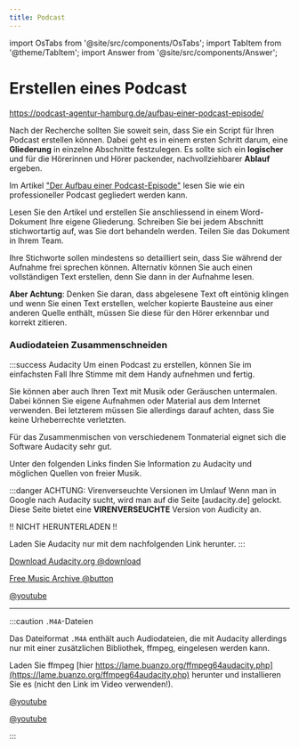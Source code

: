 ```yaml
---
title: Podcast
---
```

import OsTabs from '@site/src/components/OsTabs';
import TabItem from '@theme/TabItem';
import Answer from '@site/src/components/Answer';

# Erstellen eines Podcast

https://podcast-agentur-hamburg.de/aufbau-einer-podcast-episode/

Nach der Recherche sollten Sie soweit sein, dass Sie ein Script für Ihren Podcast erstellen können. Dabei geht es in einem ersten Schritt darum, eine **Gliederung** in einzelne Abschnitte festzulegen. Es sollte sich ein **logischer** und für die Hörerinnen und Hörer packender, nachvollziehbarer **Ablauf** ergeben.

Im Artikel ["Der Aufbau einer Podcast-Episode"](https://podcast-agentur-hamburg.de/aufbau-einer-podcast-episode/) lesen Sie wie ein professioneller Podcast gegliedert werden kann.

Lesen Sie den Artikel und erstellen Sie anschliessend in einem Word-Dokument Ihre eigene Gliederung. Schreiben Sie bei jedem Abschnitt stichwortartig auf, was Sie dort behandeln werden. Teilen Sie das Dokument in Ihrem Team.

Ihre Stichworte sollen mindestens so detailliert sein, dass Sie während der Aufnahme frei sprechen können. Alternativ können Sie auch einen vollständigen Text erstellen, denn Sie dann in der Aufnahme lesen.

**Aber Achtung**: Denken Sie daran, dass abgelesene Text oft eintönig klingen und wenn Sie einen Text erstellen, welcher kopierte Bausteine aus einer anderen Quelle enthält, müssen Sie diese für den Hörer erkennbar und korrekt zitieren.
### Audiodateien Zusammenschneiden
:::success Audacity
Um einen Podcast zu erstellen, können Sie im einfachsten Fall Ihre Stimme mit dem Handy aufnehmen und fertig.

Sie können aber auch Ihren Text mit Musik oder Geräuschen untermalen. Dabei können Sie eigene Aufnahmen oder Material aus dem Internet verwenden. Bei letzterem müssen Sie allerdings darauf achten, dass Sie keine Urheberrechte verletzten.

Für das Zusammenmischen von verschiedenem Tonmaterial eignet sich die Software Audacity sehr gut.

Unter den folgenden Links finden Sie Information zu Audacity und möglichen Quellen von freier Musik.

:::danger ACHTUNG: Virenverseuchte Versionen im Umlauf
Wenn man in Google nach Audacity sucht, wird man auf die Seite [audacity.de] gelockt. Diese Seite bietet eine **VIRENVERSEUCHTE** Version von Audicity an.

!! NICHT HERUNTERLADEN !!

Laden Sie Audacity nur mit dem nachfolgenden Link herunter.
:::

[Download Audacity.org @download](https://www.audacityteam.org/download/)

[Free Music Archive @button](https://freemusicarchive.org/home)

[@youtube](https://www.youtube-nocookie.com/embed/Vn7HYyopGXk)

---

:::caution `.M4A`-Dateien

Das Dateiformat `.M4A` enthält auch Audiodateien, die mit Audacity allerdings nur mit einer zusätzlichen Bibliothek, ffmpeg, eingelesen werden kann.


<OsTabs>
<TabItem value="win">

Laden Sie ffmpeg [hier https://lame.buanzo.org/ffmpeg64audacity.php](https://lame.buanzo.org/ffmpeg64audacity.php) herunter und installieren Sie es (nicht den Link im Video verwenden!).

[@youtube](https://www.youtube.com/embed/JAjb0aLj_yw)

</TabItem>
<TabItem value="mac">

[@youtube](https://www.youtube.com/embed/E9EF6QYJTrI)

</TabItem>
</OsTabs>
:::